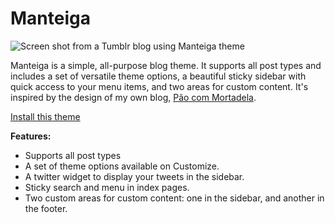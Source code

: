 # Manteiga

![Screen shot from a Tumblr blog using Manteiga theme](https://user-images.githubusercontent.com/692584/128720798-e79261e7-3266-4d6c-a7f7-ead1fc68b305.png)

Manteiga is a simple, all-purpose blog theme. It supports all post types and includes a set of versatile theme options, a beautiful sticky sidebar with quick access to your menu items, and two areas for custom content. It's inspired by the design of my own blog, [Pão com Mortadela](https://paomortadela.com.br/).

[Install this theme](https://www.tumblr.com/theme/41120)

**Features:**

- Supports all post types
- A set of theme options available on Customize.
- A twitter widget to display your tweets in the sidebar.
- Sticky search and menu in index pages.
- Two custom areas for custom content: one in the sidebar, and another in the footer.
